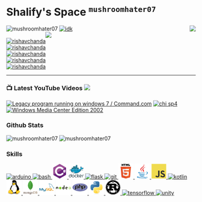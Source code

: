# **Shalify**'s Space  <sup>`mushroomhater07`</sup>
<img alt="mushroomhater07" src="https://komarev.com/ghpvc/?username=mushroomhater07&label=Profile%20views&color=0e75b6&style=flat" />


<img align="right" src="https://profile-counter.glitch.me/mushroomhater07/count.svg" />
<a href="https://www.buymeacoffee.com/idk"><img alt="idk" height="50" src="https://cdn.buymeacoffee.com/buttons/v2/default-yellow.png" width="210" /></a><br>
<img align="right" src="https://raw.githubusercontent.com/sagar-viradiya/sagar-viradiya/master/resources/banner.png" width="400px"/>

<a href="https://twitter.com/rishavchanda" target="blank"><img alt="rishavchanda" src="https://img.shields.io/twitter/follow/rishavchanda?logo=X&style=for-the-badge"></a> <br>
<a href="https://twitter.com/rishavchanda" target="blank"><img alt="rishavchanda" src="https://img.shields.io/twitter/follow/rishavchanda?logo=linkedin&style=for-the-badge"></a> <br>
<a href="https://twitter.com/rishavchanda" target="blank"><img alt="rishavchanda" src="https://img.shields.io/twitter/follow/rishavchanda?logo=youtube&style=for-the-badge"></a> <br>
<a href="https://twitter.com/rishavchanda" target="blank"><img alt="rishavchanda" src="https://img.shields.io/twitter/follow/rishavchanda?logo=whatsapp&style=for-the-badge"></a> <br>
<a href="https://twitter.com/rishavchanda" target="blank"><img alt="rishavchanda" src="https://img.shields.io/twitter/follow/rishavchanda?logo=twitter&style=for-the-badge"></a> <br>
<!--<a href="https://ko-fi.com/idk"><img alt="idk" height="50" src="https://cdn.ko-fi.com/cdn/kofi3.png?v=3" width="210" /></a>-->


---
<h3> 📺 Latest YouTube Videos <a href="https://www.youtube.com/channel/UCjEmFOU-tx1TJpxln4aZD5g?sub_confirmation=1"><img src="https://custom-icon-badges.demolab.com/badge/-Subscribe%20Now-red?style=for-the-badge&logo=video&logoColor=white" height="23px"/></a></h3>

<!-- BEGIN YOUTUBE-CARDS -->
[![Legacy program running on windows 7 / Command.com](https://ytcards.demolab.com/?id=HvvjLYtmNUg&title=Legacy+program+running+on+windows+7+%2F+Command.com&lang=en&timestamp=1618585213&background_color=%230d1117&title_color=%23ffffff&stats_color=%23dedede&max_title_lines=1&width=250&border_radius=5&duration=1529 "Legacy program running on windows 7 / Command.com")](https://www.youtube.com/watch?v=HvvjLYtmNUg)
[![chi sp4](https://ytcards.demolab.com/?id=V_MRI4HN4Sw&title=chi+sp4&lang=en&timestamp=1618535842&background_color=%230d1117&title_color=%23ffffff&stats_color=%23dedede&max_title_lines=1&width=250&border_radius=5&duration=469 "chi sp4")](https://www.youtube.com/watch?v=V_MRI4HN4Sw)
[![Windows Media Center Edition 2002](https://ytcards.demolab.com/?id=HgS0L9DK-NI&title=Windows+Media+Center+Edition+2002&lang=en&timestamp=1618018212&background_color=%230d1117&title_color=%23ffffff&stats_color=%23dedede&max_title_lines=1&width=250&border_radius=5&duration=931 "Windows Media Center Edition 2002")](https://www.youtube.com/watch?v=HgS0L9DK-NI)
<!-- END YOUTUBE-CARDS -->

### Github Stats
<p>
  <img alt="mushroomhater07" src="https://github-readme-streak-stats.herokuapp.com/?user=mushroomhater07&theme=highcontrast" />
  <!--    <img alt="mushroomhater07" src="https://github-readme-stats.vercel.app/api?username=mushroomhater07&show_icons=true&theme=highcontrast&rank_icon=github&include_all_commits=true&show=reviews,discussions_started,discussions_answered,prs_merged,prs_merged_percentage"&lt;!&ndash;    &hide=stars,commits,prs,issues,contribs&ndash;&gt; />-->
  <img alt="mushroomhater07" src="https://github-readme-stats.vercel.app/api/top-langs?username=mushroomhater07&show_icons=true&locale=en&layout=compact&size_weight=0.5&count_weight=0.5&hide=c%2B%2B,c,shaderlab&theme=highcontrast&langs_count=8" />
</p>

### Skills
<p align="left"><a href="https://www.arduino.cc/" rel="noreferrer" target="_blank">
  <img alt="arduino" height="40" src="https://cdn.worldvectorlogo.com/logos/arduino-1.svg" width="40" /> </a>
  <a href="https://www.gnu.org/software/bash/" rel="noreferrer" target="_blank">
    <img alt="bash" height="40" src="https://www.vectorlogo.zone/logos/gnu_bash/gnu_bash-icon.svg" width="40" /> </a>
  <a href="https://www.w3schools.com/cs/" rel="noreferrer" target="_blank">
    <img alt="csharp" height="40" src="https://raw.githubusercontent.com/devicons/devicon/master/icons/csharp/csharp-original.svg" width="40" />
  </a> <a href="https://www.docker.com/" rel="noreferrer" target="_blank">
    <img alt="docker" height="40" src="https://raw.githubusercontent.com/devicons/devicon/master/icons/docker/docker-original-wordmark.svg" width="40" />
  </a> <a href="https://flask.palletsprojects.com/" rel="noreferrer" target="_blank">
    <img alt="flask" height="40" src="https://www.vectorlogo.zone/logos/pocoo_flask/pocoo_flask-icon.svg" width="40" />
  </a> <a href="https://git-scm.com/" rel="noreferrer" target="_blank">
    <img alt="git" height="40" src="https://www.vectorlogo.zone/logos/git-scm/git-scm-icon.svg" width="40" /> </a>
  <a href="https://www.w3.org/html/" rel="noreferrer" target="_blank">
    <img alt="html5" height="40" src="https://raw.githubusercontent.com/devicons/devicon/master/icons/html5/html5-original-wordmark.svg" width="40" />
  </a> <a href="https://www.java.com" rel="noreferrer" target="_blank">
    <img alt="java" height="40" src="https://raw.githubusercontent.com/devicons/devicon/master/icons/java/java-original.svg" width="40" />
  </a> <a href="https://developer.mozilla.org/en-US/docs/Web/JavaScript" rel="noreferrer" target="_blank">
    <img alt="javascript" height="40" src="https://raw.githubusercontent.com/devicons/devicon/master/icons/javascript/javascript-original.svg" width="40" />
  </a> <a href="https://kotlinlang.org" rel="noreferrer" target="_blank">
    <img alt="kotlin" height="40" src="https://www.vectorlogo.zone/logos/kotlinlang/kotlinlang-icon.svg" width="40" />
  </a> <a href="https://www.linux.org/" rel="noreferrer" target="_blank">
    <img alt="linux" height="40" src="https://raw.githubusercontent.com/devicons/devicon/master/icons/linux/linux-original.svg" width="40" />
  </a> <a href="https://www.mongodb.com/" rel="noreferrer" target="_blank">
    <img alt="mongodb" height="40" src="https://raw.githubusercontent.com/devicons/devicon/master/icons/mongodb/mongodb-original-wordmark.svg" width="40" />
  </a> <a href="https://www.mysql.com/" rel="noreferrer" target="_blank">
    <img alt="mysql" height="40" src="https://raw.githubusercontent.com/devicons/devicon/master/icons/mysql/mysql-original-wordmark.svg" width="40" />
  </a> <a href="https://nodejs.org" rel="noreferrer" target="_blank">
    <img alt="nodejs" height="40" src="https://raw.githubusercontent.com/devicons/devicon/master/icons/nodejs/nodejs-original-wordmark.svg" width="40" />
  </a> <a href="https://www.php.net" rel="noreferrer" target="_blank">
    <img alt="php" height="40" src="https://raw.githubusercontent.com/devicons/devicon/master/icons/php/php-original.svg" width="40" />
  </a> <a href="https://www.python.org" rel="noreferrer" target="_blank">
    <img alt="python" height="40" src="https://raw.githubusercontent.com/devicons/devicon/master/icons/python/python-original.svg" width="40" />
  </a> <a href="https://www.rust-lang.org" rel="noreferrer" target="_blank">
    <img alt="rust" height="40" src="https://raw.githubusercontent.com/devicons/devicon/master/icons/rust/rust-plain.svg" width="40" />
  </a> <a href="https://www.tensorflow.org" rel="noreferrer" target="_blank">
    <img alt="tensorflow" height="40" src="https://www.vectorlogo.zone/logos/tensorflow/tensorflow-icon.svg" width="40" />
  </a> <a href="https://unity.com/" rel="noreferrer" target="_blank">
    <img alt="unity" height="40" src="https://www.vectorlogo.zone/logos/unity3d/unity3d-icon.svg" width="40" /> </a>
</p>  



<!--    <a href="https://github.com/ryo-ma/github-profile-trophy"><img alt="mushroomhater07" src="https://github-profile-trophy.vercel.app/?username=mushroomhater07" /></a>-->

<!-- 
  **mushroomhater07/mushroomhater07** is a ✨ _special_ ✨ repository because its `README.md` (this file) appears on your GitHub profile.

  Here are some ideas to get you started:

  - 🔭 I’m currently working on ...
  - 🌱 I’m currently learning ...
  - 👯 I’m looking to collaborate on ...
  - 🤔 I’m looking for help with ...
  - 💬 Ask me about ...
  - 📫 How to reach me: ...
  - 😄 Pronouns: ...
  - ⚡ Fun fact: ...
  -->
